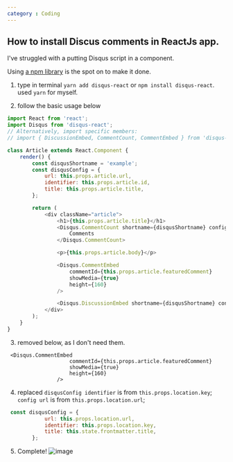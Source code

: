 ```yaml
---
category : Coding
---
```


## How to install Discus comments in ReactJs app.

I've struggled with a putting Disqus script in a component.

Using [a npm library](https://yarnpkg.com/en/package/disqus-react#readme) is the spot on to make it done.




1. type in terminal `yarn add disqus-react` or `npm install disqus-react`. used `yarn` for myself.

2. follow the basic usage below
```js
import React from 'react';
import Disqus from 'disqus-react';
// Alternatively, import specific members:
// import { DiscussionEmbed, CommentCount, CommentEmbed } from 'disqus-react';

class Article extends React.Component {
    render() {
        const disqusShortname = 'example';
        const disqusConfig = {
            url: this.props.article.url,
            identifier: this.props.article.id,
            title: this.props.article.title,
        };

        return (
            <div className="article">
                <h1>{this.props.article.title}</h1>
                <Disqus.CommentCount shortname={disqusShortname} config={disqusConfig}>
                    Comments
                </Disqus.CommentCount>

                <p>{this.props.article.body}</p>

                <Disqus.CommentEmbed 
                    commentId={this.props.article.featuredComment}
                    showMedia={true}
                    height={160}
                />

                <Disqus.DiscussionEmbed shortname={disqusShortname} config={disqusConfig} />
            </div>
        );
    }
}
```


3. removed below, as I don't need them.

```
 <Disqus.CommentEmbed 
                    commentId={this.props.article.featuredComment}
                    showMedia={true}
                    height={160}
                />
```
4. replaced `disqusConfig identifier` is from `this.props.location.key`;
`config url` is from `this.props.location.url`;

```js
 const disqusConfig = {
            url: this.props.location.url,
            identifier: this.props.location.key,
            title: this.state.frontmatter.title,
        };
```


5. Complete! 
![image](https://user-images.githubusercontent.com/35059428/70211511-a3369880-1778-11ea-8380-b8d59b10e835.png)

